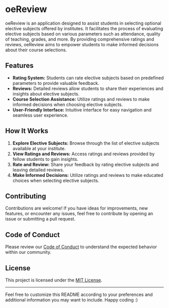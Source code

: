 # oeReview

oeReview is an application designed to assist students in selecting optional elective subjects offered by institutes. It facilitates the process of evaluating elective subjects based on various parameters such as attendance, quality of teaching, grades, and more. By providing comprehensive ratings and reviews, oeReview aims to empower students to make informed decisions about their course selections.

## Features

- **Rating System:** Students can rate elective subjects based on predefined parameters to provide valuable feedback.
- **Reviews:** Detailed reviews allow students to share their experiences and insights about elective subjects.
- **Course Selection Assistance:** Utilize ratings and reviews to make informed decisions when choosing elective subjects.
- **User-Friendly Interface:** Intuitive interface for easy navigation and seamless user experience.

## How It Works

1. **Explore Elective Subjects:** Browse through the list of elective subjects available at your institute.
2. **View Ratings and Reviews:** Access ratings and reviews provided by fellow students to gain insights.
3. **Rate and Review:** Share your feedback by rating elective subjects and leaving detailed reviews.
4. **Make Informed Decisions:** Utilize ratings and reviews to make educated choices when selecting elective subjects.

## Contributing

Contributions are welcome! If you have ideas for improvements, new features, or encounter any issues, feel free to contribute by opening an issue or submitting a pull request.

## Code of Conduct

Please review our [Code of Conduct](CODE_OF_CONDUCT.md) to understand the expected behavior within our community.

## License

This project is licensed under the [MIT License](LICENSE).

---

Feel free to customize this README according to your preferences and additional information you may want to include. Happy coding :)
